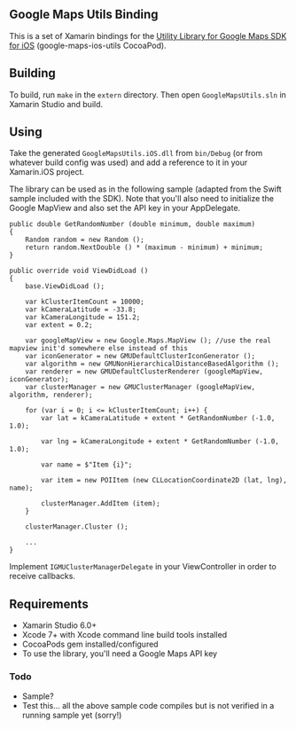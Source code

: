 ﻿## Google Maps Utils Binding

This is a set of Xamarin bindings for the [Utility Library for Google Maps SDK for iOS][0] (google-maps-ios-utils CocoaPod).


## Building

To build, run `make` in the `extern` directory. Then open `GoogleMapsUtils.sln` in Xamarin Studio and build.

## Using

Take the generated `GoogleMapsUtils.iOS.dll` from `bin/Debug` (or from whatever build config was used) and add a reference to it in your Xamarin.iOS project.

The library can be used as in the following sample (adapted from the Swift sample included with the SDK).  Note that you'll also need to initialize the Google MapView and also set the API key in your AppDelegate.


```
public double GetRandomNumber (double minimum, double maximum)
{
	Random random = new Random ();
	return random.NextDouble () * (maximum - minimum) + minimum;
}

public override void ViewDidLoad ()
{
	base.ViewDidLoad ();

	var kClusterItemCount = 10000;
	var kCameraLatitude = -33.8;
	var kCameraLongitude = 151.2;
	var extent = 0.2;

	var googleMapView = new Google.Maps.MapView (); //use the real mapview init'd somewhere else instead of this
	var iconGenerator = new GMUDefaultClusterIconGenerator ();
	var algorithm = new GMUNonHierarchicalDistanceBasedAlgorithm ();
	var renderer = new GMUDefaultClusterRenderer (googleMapView, iconGenerator);
	var clusterManager = new GMUClusterManager (googleMapView, algorithm, renderer);

	for (var i = 0; i <= kClusterItemCount; i++) {
		var lat = kCameraLatitude + extent * GetRandomNumber (-1.0, 1.0);

		var lng = kCameraLongitude + extent * GetRandomNumber (-1.0, 1.0);

		var name = $"Item {i}";

		var item = new POIItem (new CLLocationCoordinate2D (lat, lng), name);

		clusterManager.AddItem (item);
	}

	clusterManager.Cluster ();

	...
}
```

Implement `IGMUClusterManagerDelegate` in your ViewController in order to receive callbacks.


## Requirements

* Xamarin Studio 6.0+
* Xcode 7+ with Xcode command line build tools installed
* CocoaPods gem installed/configured
* To use the library, you'll need a Google Maps API key


### Todo

* Sample?
* Test this... all the above sample code compiles but is not verified in a running sample yet (sorry!)


[0]:https://github.com/googlemaps/google-maps-ios-utils